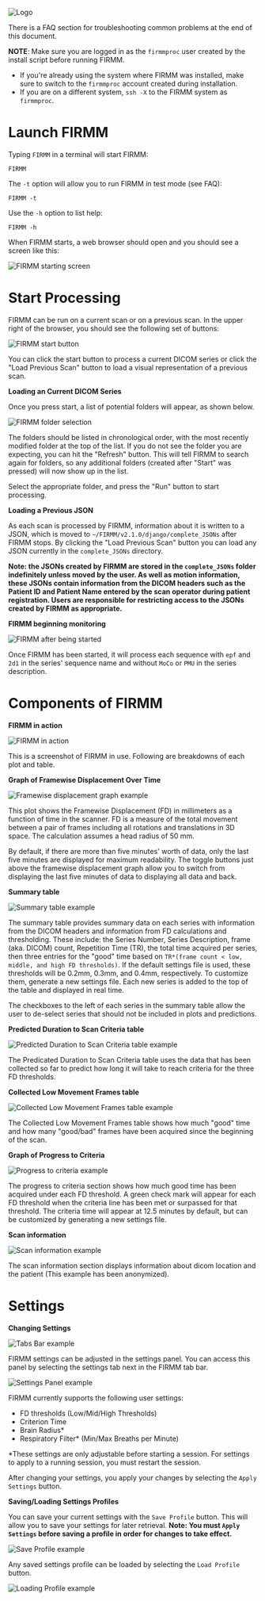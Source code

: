 ![Logo](img/FirmmLogo.png)

There is a FAQ section for troubleshooting common problems at the end of this document.

**NOTE**: Make sure you are logged in as the `firmmproc` user created by the install script before running FIRMM.

* If you're already using the system where FIRMM was installed, make sure to switch to the `firmmproc` account created during installation.
* If you are on a different system, `ssh -X` to the FIRMM system as `firmmproc`.

# Launch FIRMM

Typing `FIRMM` in a terminal will start FIRMM:

```
FIRMM
```

The `-t` option will allow you to run FIRMM in test mode (see FAQ):

```
FIRMM -t
```

Use the `-h` option to list help:

```
FIRMM -h
```

When FIRMM starts, a web browser should open and you should see a screen like this:

![FIRMM starting screen](img/FIRMM_start_screen.png)

<div class="page-break"></div>

# Start Processing
FIRMM can be run on a current scan or on a previous scan.
In the upper right of the browser, you should see the following set of buttons:

![FIRMM start button](img/FIRMM_start_button_v3.png)

You can click the start button to process a current DICOM series or click the "Load Previous Scan" button to load a visual representation of a previous scan.

**Loading an Current DICOM Series**

Once you press start, a list of potential folders will appear, as shown below.

![FIRMM folder selection](img/FIRMM_FolderSelection.png)

The folders should be listed in chronological order, with the most recently modified folder at the top of the list. If you do not see the folder you are expecting, you can hit the "Refresh" button. This will tell FIRMM to search again for folders, so any additional folders (created after "Start" was pressed) will now show up in the list.     

Select the appropriate folder, and press the "Run" button to start processing.

**Loading a Previous JSON**

As each scan is processed by FIRMM, information about it is written to a JSON, which is moved to `~/FIRMM/v2.1.0/django/complete_JSONs` after FIRMM stops. By clicking the "Load Previous Scan" button you can load any JSON currently in the `complete_JSONs` directory.

**Note: the JSONs created by FIRMM are stored in the `complete_JSONs` folder indefinitely unless moved by the user. As well as motion information, these JSONs contain information from the DICOM headers such as the Patient ID and Patient Name entered by the scan operator during patient registration. Users are responsible for restricting access to the JSONs created by FIRMM as appropriate.**

<div class="page-break"></div>

**FIRMM beginning monitoring**

![FIRMM after being started](img/FIRMM_started.png)

Once FIRMM has been started, it will process each sequence with `epf` and `2d1` in the series' sequence name and without `MoCo` or `PMU` in the series description.

<div class="page-break"></div>

# Components of FIRMM

**FIRMM in action**

![FIRMM in action](img/FIRMM_action_screen.png)

This is a screenshot of FIRMM in use.  Following are breakdowns of each plot and table.

<div class="page-break"></div>

**Graph of Framewise Displacement Over Time**

![Framewise displacement graph example](img/framewise_displacement.png)

This plot shows the Framewise Displacement (FD) in millimeters as a function of time in the scanner.  FD is a measure of the total movement between a pair of frames including all rotations and translations in 3D space.  The calculation assumes a head radius of 50 mm.

By default, if there are more than five minutes' worth of data, only the last five minutes are displayed for maximum readability. The toggle buttons just above the framewise displacement graph allow you to switch from displaying the last five minutes of data to displaying all data and back.

**Summary table**

![Summary table example](img/summary_table.png)

The summary table provides summary data on each series with information from the DICOM headers and information from FD calculations and thresholding.  These include: the Series Number, Series Description, frame (aka. DICOM) count, Repetition Time (TR), the total time acquired per series, then three entries for the "good" time based on `TR*(frame count < low, middle, and high FD thresholds)`. If the default settings file is used, these thresholds will be 0.2mm, 0.3mm, and 0.4mm, respectively. To customize them, generate a new settings file. Each new series is added to the top of the table and displayed in real time.

The checkboxes to the left of each series in the summary table allow the user to de-select series that should not be included in plots and predictions.

<div class="page-break"></div>

**Predicted Duration to Scan Criteria table**

![Predicted Duration to Scan Criteria table example](img/predicted_table.png)

The Predicated Duration to Scan Criteria table uses the data that has been collected so far to predict how long it will take to reach criteria for the three FD thresholds.

**Collected Low Movement Frames table**

![Collected Low Movement Frames table example](img/collected_low_movement_table.png)

The Collected Low Movement Frames table shows how much "good" time and how many "good/bad" frames have been acquired since the beginning of the scan.

**Graph of Progress to Criteria**

![Progress to criteria example](img/progress_to_criteria.png)

The progress to criteria section shows how much good time has been acquired under each FD threshold. A green check mark will appear for each FD threshold when the criteria line has been met or surpassed for that threshold. The criteria time will appear at 12.5 minutes by default, but can be customized by generating a new settings file.

**Scan information**

![Scan information example](img/scan_information.png)

The scan information section displays information about dicom location and the patient (This example has been anonymized).

# Settings

**Changing Settings**

![Tabs Bar example](img/tabsbar.png)

FIRMM settings can be adjusted in the settings panel. You can access this panel by selecting the settings tab next in the FIRMM tab bar.

![Settings Panel example](img/settings.png)

FIRMM currently supports the following user settings:

- FD thresholds (Low/Mid/High Thresholds)
- Criterion Time
- Brain Radius\*
- Respiratory Filter\* (Min/Max Breaths per Minute)

\*These settings are only adjustable before starting a session. For settings to apply to a running session, you must restart the session.

After changing your settings, you apply your changes by selecting the `Apply Settings` button.

**Saving/Loading Settings Profiles**

You can save your current settings with the `Save Profile` button. This will allow you to save your settings for later retrieval. **Note: You must `Apply Settings` before saving a profile in order for changes to take effect.**

![Save Profile example](img/save.png)

Any saved settings profile can be loaded by selecting the `Load Profile` button.

![Loading Profile example](img/load.png)

